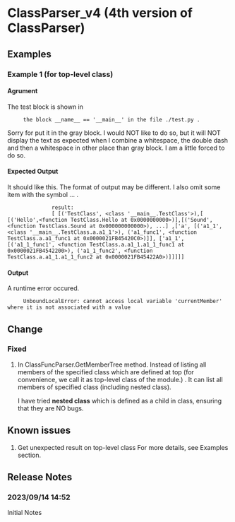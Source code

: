 # ClassParser_v4 (4th version of ClassParser)
## Examples
### Example 1 (for top-level class)
#### Agrument
The test block is shown in 
         
         the block __name__ == '__main__' in the file ./test.py .
         
Sorry for put it in the gray block. I would NOT like to do so, but it will NOT display the text as expected when 
I combine a whitespace, the double dash and then a whitespace in other place than gray block. I am a little forced to do so.

#### Expected Output
It should like this. The format of output may be different. I also omit some item with the symbol ... . 

                  result:
                  [ [('TestClass', <class '__main__.TestClass'>),[ [('Hello',<function TestClass.Hello at 0x0000000000>)],[('Sound',<function TestClass.Sound at 0x000000000000>), ...] ,['a', [('a1_1', <class '__main__.TestClass.a.a1_1'>), ('a1_func1', <function TestClass.a.a1_func1 at 0x0000021FB45420C0>)]], ['a1_1', [('a1_1_func1', <function TestClass.a.a1_1.a1_1_func1 at 0x0000021FB4542200>), ('a1_1_func2', <function TestClass.a.a1_1.a1_1_func2 at 0x0000021FB45422A0>)]]]]]
#### Output
A runtime error occured.
         
         UnboundLocalError: cannot access local variable 'currentMember' where it is not associated with a value
         
## Change
### Fixed
1. In ClassFuncParser.GetMemberTree method.
   Instead of listing all members of the specified class which are defined at top (for convenience, we call it as top-level class of the module.) .
   It can list all members of specified class (including nested class).

   I have tried <b>nested class</b> which is defined as a child in class, ensuring that they are NO bugs.

## Known issues
1. Get unexpected result on top-level class
   For more details, see Examples section.

## Release Notes
### 2023/09/14 14:52 
Initial Notes
